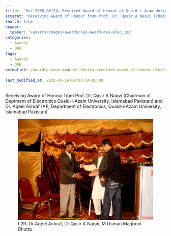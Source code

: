 ```yaml
---
title:  "Dec 2008 &#124; Received Award of Honour at Quaid-i-Azam University, Islamabad Pakistan"
excerpt: "Receiving Award of Honour from Prof. Dr. Qasir A Naqvi (Chairman of Deptment of Electronics Quaid-i-Azam University, Islamabad Pakistan) and Dr. Aqeel Ashraf (AP, Department of Electronics, Quaid-i-Azam University, Islamabad Pakistan)."
search: true
header:
  teaser: "/assets/images/awards/leo-award-qau-elec.jpg"
categories: 
  - Awards 
  - QAU
tags: 
  - Awards 
  - QAU
permalink: /awards/usman-maqbool-bhutta-received-award-of-honour-electronics-department-QAU-Pakistan

last_modified_at: 2020-01-16T08:05:34-05:00
---
```

Receiving Award of Honour from Prof. Dr. Qasir A Naqvi (Chairman of Deptment of Electronics Quaid-i-Azam University, Islamabad Pakistan) and Dr. Aqeel Ashraf (AP, Department of Electronics, Quaid-i-Azam University, Islamabad Pakistan).

<figure>
    <a href="/assets/images/awards/leo-award-qau-elec.jpg"><img src="/assets/images/awards/leo-award-qau-elec.jpg"></a>
    <figcaption>L2R: Dr Aqeel Ashraf, Dr Qasir A Naqvi, M Usman Maqbool Bhutta</figcaption>
</figure>